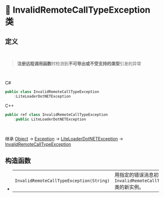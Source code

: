 # 🔖 InvalidRemoteCallTypeException 类

## 定义

<br>

> **注册远程调用函数**时检测到**不可导出或不受支持的类型**引发的异常

<br>

C#
```cs
public class InvalidRemoteCallTypeException
    :LiteLoaderDotNETException
```
C++
```cpp
public ref class InvalidRemoteCallTypeException
    :public LiteLoaderDotNETException
```
<br>

继承 [Object](https://docs.microsoft.com/DotNET/api/system.object) → [Exception](https://docs.microsoft.com/DotNET/api/system.exception) → [LiteLoaderDotNETException](../LiteLoaderDotNETException/LiteLoaderDotNETException) → 
[InvalidRemoteCallTypeException](InvalidRemoteCallTypeException)

## 构造函数
- 
    |||
    |-|-|
    |`InvalidRemoteCallTypeException(String)`|用指定的错误消息初始化 `InvalidRemoteCallTypeException` 类的新实例。|

<br>


